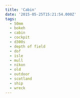 ```yaml
---
title: 'Cabin'
date: '2015-05-25T15:21:54.000Z'
tags:
  - 50mm
  - bokeh
  - cabin
  - cockpit
  - d300s
  - depth of field
  - dof
  - isle
  - mull
  - nikon
  - old
  - outdoor
  - scotland
  - ship
  - wreck
---
```

